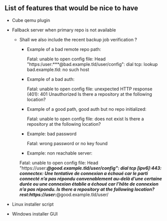 ## List of features that would be nice to have

- Cube qemu plugin
- Fallback server when primary repo is not available
  - Shall we also include the recent backup job verification ?
    - Example of a bad remote repo path:

      Fatal: unable to open config file: Head "https:/user:***@bad.example.tld/user/config": dial tcp: lookup bad.example.tld: no such host

    - Example of a bad auth:

      Fatal: unable to open config file: unexpected HTTP response (401): 401 Unauthorized
Is there a repository at the following location?

    - Example of a good path, good auth but no repo initialized:

      Fatal: unable to open config file: <config/> does not exist
Is there a repository at the following location?

    - Example: bad password
      
      Fatal: wrong password or no key found

    - Example: non reachable server:

    Fatal: unable to open config file: Head "https://user:***@good.example.tld/user/config": dial tcp [ipv6]:443: connectex: Une tentative de connexion a échoué car le parti connecté n’a pas répondu convenablement au-delà d’une certaine durée ou une connexion établie a échoué car l’hôte de connexion n’a pas répondu.
Is there a repository at the following location?
rest:https://user:***@good.example.tld/user/


- Linux installer script
- Windows installer GUI


